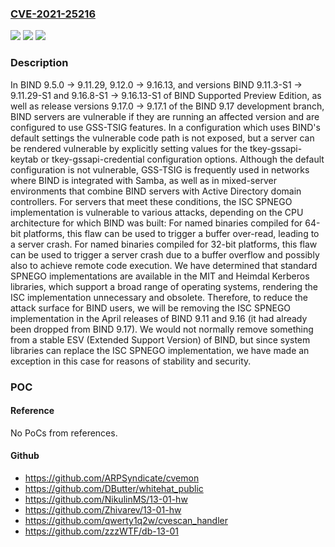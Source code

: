 ### [CVE-2021-25216](https://cve.mitre.org/cgi-bin/cvename.cgi?name=CVE-2021-25216)
![](https://img.shields.io/static/v1?label=Product&message=BIND9&color=blue)
![](https://img.shields.io/static/v1?label=Version&message=Open%20Source%20Branches%209.5%20though%209.119.5.0%20through%20versions%20before%209.11.31%20&color=brighgreen)
![](https://img.shields.io/static/v1?label=Vulnerability&message=GSS-TSIG%20is%20an%20extension%20to%20the%20TSIG%20protocol%20which%20is%20intended%20to%20support%20the%20secure%20exchange%20of%20keys%20for%20use%20in%20verifying%20the%20authenticity%20of%20communications%20between%20parties%20on%20a%20network.%20%20SPNEGO%20is%20a%20negotiation%20mechanism%20used%20by%20GSSAPI%2C%20the%20application%20protocol%20interface%20for%20GSS-TSIG.%20%20The%20SPNEGO%20implementation%20used%20by%20BIND%20has%20been%20found%20to%20be%20vulnerable%20to%20a%20buffer%20overflow%20attack.%20%20Affects%20BIND%209.5.0%20-%3E%209.11.29%2C%209.12.0%20-%3E%209.16.13%2C%20and%20versions%20BIND%209.11.3-S1%20-%3E%209.11.29-S1%20and%209.16.8-S1%20-%3E%209.16.13-S1%20of%20BIND%20Supported%20Preview%20Edition%2C%20as%20well%20as%20release%20versions%209.17.0%20-%3E%209.17.1%20of%20the%20BIND%209.17%20development%20branch.&color=brighgreen)

### Description

In BIND 9.5.0 -> 9.11.29, 9.12.0 -> 9.16.13, and versions BIND 9.11.3-S1 -> 9.11.29-S1 and 9.16.8-S1 -> 9.16.13-S1 of BIND Supported Preview Edition, as well as release versions 9.17.0 -> 9.17.1 of the BIND 9.17 development branch, BIND servers are vulnerable if they are running an affected version and are configured to use GSS-TSIG features. In a configuration which uses BIND's default settings the vulnerable code path is not exposed, but a server can be rendered vulnerable by explicitly setting values for the tkey-gssapi-keytab or tkey-gssapi-credential configuration options. Although the default configuration is not vulnerable, GSS-TSIG is frequently used in networks where BIND is integrated with Samba, as well as in mixed-server environments that combine BIND servers with Active Directory domain controllers. For servers that meet these conditions, the ISC SPNEGO implementation is vulnerable to various attacks, depending on the CPU architecture for which BIND was built: For named binaries compiled for 64-bit platforms, this flaw can be used to trigger a buffer over-read, leading to a server crash. For named binaries compiled for 32-bit platforms, this flaw can be used to trigger a server crash due to a buffer overflow and possibly also to achieve remote code execution. We have determined that standard SPNEGO implementations are available in the MIT and Heimdal Kerberos libraries, which support a broad range of operating systems, rendering the ISC implementation unnecessary and obsolete. Therefore, to reduce the attack surface for BIND users, we will be removing the ISC SPNEGO implementation in the April releases of BIND 9.11 and 9.16 (it had already been dropped from BIND 9.17). We would not normally remove something from a stable ESV (Extended Support Version) of BIND, but since system libraries can replace the ISC SPNEGO implementation, we have made an exception in this case for reasons of stability and security.

### POC

#### Reference
No PoCs from references.

#### Github
- https://github.com/ARPSyndicate/cvemon
- https://github.com/DButter/whitehat_public
- https://github.com/NikulinMS/13-01-hw
- https://github.com/Zhivarev/13-01-hw
- https://github.com/qwerty1q2w/cvescan_handler
- https://github.com/zzzWTF/db-13-01

